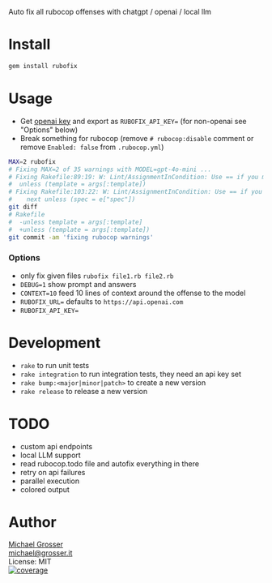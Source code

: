 Auto fix all rubocop offenses with chatgpt / openai / local llm

Install
=======

```Bash
gem install rubofix
```

Usage
=====

- Get [openai key](https://platform.openai.com/settings/profile?tab=api-keys) and export as `RUBOFIX_API_KEY=`
  (for non-openai see "Options" below)
- Break something for rubocop (remove `# rubocop:disable` comment or remove `Enabled: false` from `.rubocop.yml`)

```bash
MAX=2 rubofix
# Fixing MAX=2 of 35 warnings with MODEL=gpt-4o-mini ...
# Fixing Rakefile:89:19: W: Lint/AssignmentInCondition: Use == if you meant to do a comparison ... with:
#  unless (template = args[:template])
# Fixing Rakefile:103:22: W: Lint/AssignmentInCondition: Use == if you meant to do a comparison ... with:
#    next unless (spec = e["spec"])
git diff
# Rakefile
#  -unless template = args[:template]
#  +unless (template = args[:template])
git commit -am 'fixing rubocop warnings'
```

### Options

- only fix given files `rubofix file1.rb file2.rb`
- `DEBUG=1` show prompt and answers
- `CONTEXT=10` feed 10 lines of context around the offense to the model
- `RUBOFIX_URL=` defaults to `https://api.openai.com`
- `RUBOFIX_API_KEY=`


Development
===========

- `rake` to run unit tests
- `rake integration` to run integration tests, they need an api key set
- `rake bump:<major|minor|patch>` to create a new version
- `rake release` to release a new version

TODO
====

- custom api endpoints
- local LLM support
- read rubocop.todo file and autofix everything in there
- retry on api failures
- parallel execution
- colored output


Author
======
[Michael Grosser](http://grosser.it)<br/>
michael@grosser.it<br/>
License: MIT<br/>
[![coverage](https://img.shields.io/badge/coverage-100%25-success.svg)](https://github.com/grosser/single_cov)
